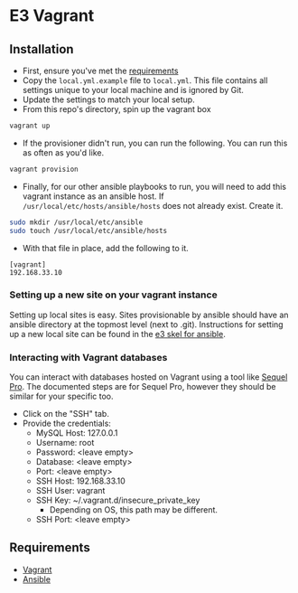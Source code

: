 # E3 Vagrant

## Installation

* First, ensure you've met the [requirements](#requirements)
* Copy the `local.yml.example` file to `local.yml`. This file contains all settings unique to your local machine and is ignored by Git.
* Update the settings to match your local setup.
* From this repo's directory, spin up the vagrant box
```bash
vagrant up
```
* If the provisioner didn't run, you can run the following. You can run this as often as you'd like.
```bash
vagrant provision
```
* Finally, for our other ansible playbooks to run, you will need to add this vagrant instance as an ansible host. If `/usr/local/etc/hosts/ansible/hosts` does not already exist. Create it.
```bash
sudo mkdir /usr/local/etc/ansible
sudo touch /usr/local/etc/ansible/hosts
```
* With that file in place, add the following to it.
```
[vagrant]
192.168.33.10
```

### Setting up a new site on your vagrant instance

Setting up local sites is easy. Sites provisionable by ansible should have an ansible directory at the topmost level (next to .git). Instructions for setting up a new local site can be found in the [e3 skel for ansible](https://github.com/elevatedthird/toolbox/tree/master/d7/skel/ansible).

### Interacting with Vagrant databases

You can interact with databases hosted on Vagrant using a tool like [Sequel Pro](http://www.sequelpro.com/). The documented steps are for Sequel Pro, however they should be similar for your specific too.

* Click on the "SSH" tab.
* Provide the credentials:
  * MySQL Host: 127.0.0.1
  * Username: root
  * Password: \<leave empty>
  * Database: \<leave empty>
  * Port: \<leave empty>
  * SSH Host: 192.168.33.10
  * SSH User: vagrant
  * SSH Key: ~/.vagrant.d/insecure_private_key
    * Depending on OS, this path may be different.
  * SSH Port: \<leave empty>

## Requirements

* [Vagrant](http://docs.vagrantup.com/v2/installation/index.html)
* [Ansible](http://docs.ansible.com/intro_installation.html#getting-ansible)
